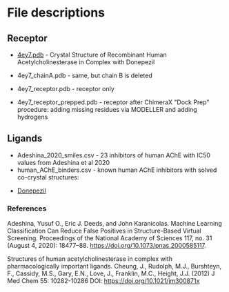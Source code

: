 # File descriptions

## Receptor

* [4ey7.pdb](https://www.rcsb.org/structure/4EY7)  - Crystal Structure of Recombinant Human Acetylcholinesterase in Complex with Donepezil

* 4ey7_chainA.pdb - same, but chain B is deleted
* 4ey7_receptor.pdb - receptor only
* 4ey7_receptor_prepped.pdb  - receptor after ChimeraX "Dock Prep" procedure: adding missing residues via MODELLER and adding hydrogens 

## Ligands

* Adeshina_2020_smiles.csv  - 23 inhibitors of human AChE with IC50 values from Adeshina et al 2020
* human_AChE_binders.csv    - known human AChE inhibitors with solved co-crystal structures: 
- [Donepezil](https://pubchem.ncbi.nlm.nih.gov/compound/Donepezil)



### References


Adeshina, Yusuf O., Eric J. Deeds, and John Karanicolas.
Machine Learning Classification Can Reduce False Positives in Structure-Based Virtual Screening. Proceedings of the National Academy of Sciences 117, no. 31 (August 4, 2020): 18477–88. https://doi.org/10.1073/pnas.2000585117.


Structures of human acetylcholinesterase in complex with pharmacologically important ligands.
Cheung, J., Rudolph, M.J., Burshteyn, F., Cassidy, M.S., Gary, E.N., Love, J., Franklin, M.C., Height, J.J.
(2012) J Med Chem 55: 10282-10286
DOI: https://doi.org/10.1021/jm300871x


